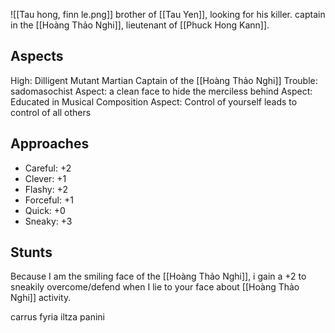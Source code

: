 ![[Tau hong, finn le.png]]
brother of [[Tau Yen]], looking for his killer. captain in the [[Hoàng Thảo Nghi]], lieutenant of [[Phuck Hong Kann]].

## Aspects
High: Dilligent Mutant Martian Captain of the [[Hoàng Thảo Nghi]]
Trouble: sadomasochist
Aspect: a clean face to hide the merciless behind
Aspect: Educated in Musical Composition
Aspect: Control of yourself leads to control of all others
## Approaches
- Careful: +2
- Clever: +1
- Flashy: +2
- Forceful: +1
- Quick: +0
- Sneaky: +3
## Stunts
Because I am the smiling face of the [[Hoàng Thảo Nghi]], i gain a +2 to sneakily overcome/defend when I lie to your face about [[Hoàng Thảo Nghi]] activity.

carrus fyria iltza panini